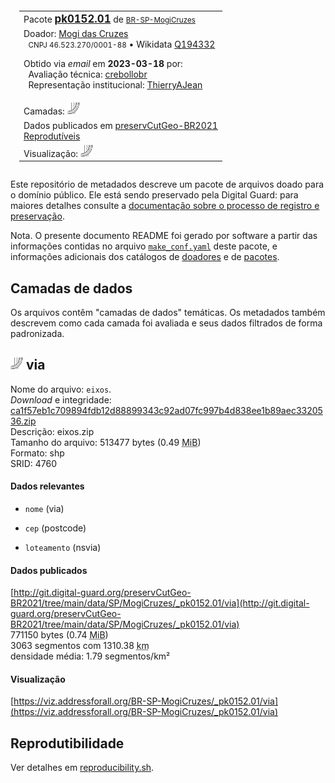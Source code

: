 <aside>
<table align="right" style="padding: 1em">
<tr><td>Pacote <a target="_git" title="link canônico para o git deste pacote" href="http://git.digital-guard.org/preserv-BR/blob/main/data/SP/MogiCruzes/_pk0152.01"><big><b>pk0152.01</b></big></a> de <small><a target="_osmcodes" title="Jurisdição" href="https://osm.codes/BR-SP-MogiCruzes">BR-SP-MogiCruzes</a></small>
</td></tr>
<tr><td>
Doador: <a rel="external" target="_doador" href="https://www.mogidascruzes.sp.gov.br/">Mogi das Cruzes</a>
<br/>&nbsp; <small>CNPJ 46.523.270/0001-88</small> • Wikidata <a rel="external" target="_doador" title="link descritor Wikidata do doador" href="https://www.wikidata.org/wiki/Q194332">Q194332</a></small><br/>

Obtido via <i>email</i> em <b>2023-03-18</b> por:
<br/>&nbsp; Avaliação técnica: <a rel="external" target="_gitPerson" title="usuário Git" href="https://github.com/crebollobr">crebollobr</a>
<br/>&nbsp; Representação institucional: <a rel="external" target="_gitPerson" title="usuário Git" href="https://github.com/ThierryAJean">ThierryAJean</a><br/>
</td></tr>
<tr><td>Camadas: <a title="via" href="#-via"><img src="https://raw.githubusercontent.com/digital-guard/preserv/main/docs/assets/layerIcon-via.png" alt="via" width="20"/></a> </td></tr>
<tr><td>Dados publicados em <a href="http://git.digital-guard.org/preservCutGeo-BR2021/tree/main/data/SP/MogiCruzes/_pk0152.01">preservCutGeo-BR2021</a><br/><a href="#reprodutibilidade">Reprodutíveis</a></td></tr>
<tr><td>Visualização: <a title="via" href="https://viz.addressforall.org/BR-SP-MogiCruzes/_pk0152.01/via"><img src="https://raw.githubusercontent.com/digital-guard/preserv/main/docs/assets/layerIcon-via.png" alt="via" width="20"/></a> </td></tr>
</table>
</aside>

<section>

Este repositório de metadados descreve um pacote de arquivos doado para o domínio público. Ele está sendo preservado pela Digital Guard: para maiores detalhes consulte a [documentação sobre o processo de registro e preservação](https://wiki.addressforall.org/doc/Documentação_Digital-guard).

Nota. O presente documento README foi gerado por software a partir das informações contidas no arquivo [`make_conf.yaml`](http://git.digital-guard.org/preserv-BR/blob/main/data/SP/MogiCruzes/_pk0152.01/make_conf.yaml) deste pacote, e informações adicionais dos catálogos de [doadores](https://git.digital-guard.org/preserv-BR/blob/main/data/donor.csv) e de [pacotes](https://git.digital-guard.org/preserv-BR/blob/main/data/donatedPack.csv).

# Camadas de dados

Os arquivos contêm "camadas de dados" temáticas. Os metadados também descrevem como cada camada foi avaliada e seus dados filtrados de forma padronizada.

## <img src="https://raw.githubusercontent.com/digital-guard/preserv/main/docs/assets/layerIcon-via.png" alt="via" width="20"/> via

Nome do arquivo: `eixos`.<br/>*Download* e integridade: [ca1f57eb1c709894fdb12d88899343c92ad07fc997b4d838ee1b89aec3320536.zip](http://dl.digital-guard.org/ca1f57eb1c709894fdb12d88899343c92ad07fc997b4d838ee1b89aec3320536.zip)<br/>Descrição: eixos.zip<br/>Tamanho do arquivo: 513477 bytes (0.49 <abbr title="mebibyte">MiB</abbr>)<br/>Formato: shp<br/>SRID: 4760

#### Dados relevantes
* `nome` (via)

* `cep` (postcode)

* `loteamento` (nsvia)

#### Dados publicados
[http://git.digital-guard.org/preservCutGeo-BR2021/tree/main/data/SP/MogiCruzes/_pk0152.01/via](http://git.digital-guard.org/preservCutGeo-BR2021/tree/main/data/SP/MogiCruzes/_pk0152.01/via)<br/>771150 bytes (0.74 <abbr title="mebibyte">MiB</abbr>)<br/>3063 segmentos com 1310.38 <abbr title="quilômetros">km</abbr><br/>densidade média: 1.79 segmentos/km²

#### Visualização
[https://viz.addressforall.org/BR-SP-MogiCruzes/_pk0152.01/via](https://viz.addressforall.org/BR-SP-MogiCruzes/_pk0152.01/via)

</section>
<section>

# Reprodutibilidade

Ver detalhes em [reproducibility.sh](reproducibility.sh).

</section>


